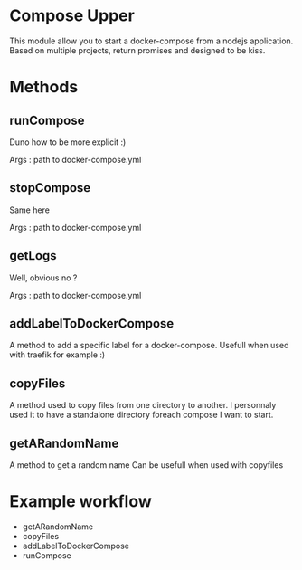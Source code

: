 # Compose Upper 

This module allow you to start a docker-compose from a nodejs application. 
Based on multiple projects, return promises and designed to be kiss. 

# Methods 


## runCompose

Duno how to be more explicit :) 

Args : path to docker-compose.yml

## stopCompose

Same here 

Args : path to docker-compose.yml

## getLogs

Well, obvious no ? 

Args : path to docker-compose.yml

## addLabelToDockerCompose

A method to add a specific label for a docker-compose. 
Usefull when used with traefik for example :)

## copyFiles 

A method used to copy files from one directory to another. 
I personnaly used it to have a standalone directory foreach compose I want to start. 

## getARandomName

A method to get a random name 
Can be usefull when used with copyfiles 


# Example workflow 

 - getARandomName
 - copyFiles
 - addLabelToDockerCompose
 - runCompose 
